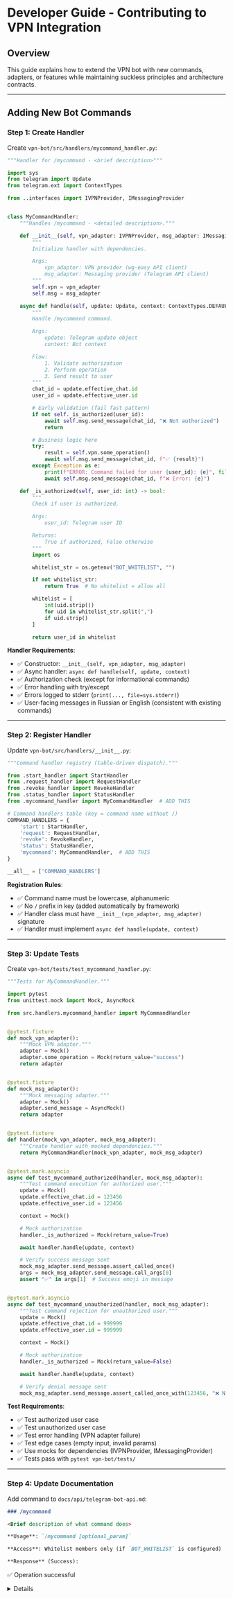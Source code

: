 # Developer Guide - Contributing to VPN Integration

## Overview

This guide explains how to extend the VPN bot with new commands, adapters, or features while maintaining suckless principles and architecture contracts.

---

## Adding New Bot Commands

### Step 1: Create Handler

Create `vpn-bot/src/handlers/mycommand_handler.py`:

```python
"""Handler for /mycommand - <brief description>"""

import sys
from telegram import Update
from telegram.ext import ContextTypes

from ..interfaces import IVPNProvider, IMessagingProvider


class MyCommandHandler:
    """Handles /mycommand - <detailed description>."""

    def __init__(self, vpn_adapter: IVPNProvider, msg_adapter: IMessagingProvider):
        """
        Initialize handler with dependencies.

        Args:
            vpn_adapter: VPN provider (wg-easy API client)
            msg_adapter: Messaging provider (Telegram API client)
        """
        self.vpn = vpn_adapter
        self.msg = msg_adapter

    async def handle(self, update: Update, context: ContextTypes.DEFAULT_TYPE):
        """
        Handle /mycommand command.

        Args:
            update: Telegram update object
            context: Bot context

        Flow:
            1. Validate authorization
            2. Perform operation
            3. Send result to user
        """
        chat_id = update.effective_chat.id
        user_id = update.effective_user.id

        # Early validation (fail fast pattern)
        if not self._is_authorized(user_id):
            await self.msg.send_message(chat_id, "❌ Not authorized")
            return

        # Business logic here
        try:
            result = self.vpn.some_operation()
            await self.msg.send_message(chat_id, f"✅ {result}")
        except Exception as e:
            print(f"ERROR: Command failed for user {user_id}: {e}", file=sys.stderr)
            await self.msg.send_message(chat_id, f"❌ Error: {e}")

    def _is_authorized(self, user_id: int) -> bool:
        """
        Check if user is authorized.

        Args:
            user_id: Telegram user ID

        Returns:
            True if authorized, False otherwise
        """
        import os

        whitelist_str = os.getenv("BOT_WHITELIST", "")

        if not whitelist_str:
            return True  # No whitelist = allow all

        whitelist = [
            int(uid.strip())
            for uid in whitelist_str.split(",")
            if uid.strip()
        ]

        return user_id in whitelist
```

**Handler Requirements**:
- ✅ Constructor: `__init__(self, vpn_adapter, msg_adapter)`
- ✅ Async handler: `async def handle(self, update, context)`
- ✅ Authorization check (except for informational commands)
- ✅ Error handling with try/except
- ✅ Errors logged to stderr (`print(..., file=sys.stderr)`)
- ✅ User-facing messages in Russian or English (consistent with existing commands)

---

### Step 2: Register Handler

Update `vpn-bot/src/handlers/__init__.py`:

```python
"""Command handler registry (table-driven dispatch)."""

from .start_handler import StartHandler
from .request_handler import RequestHandler
from .revoke_handler import RevokeHandler
from .status_handler import StatusHandler
from .mycommand_handler import MyCommandHandler  # ADD THIS

# Command handlers table (key = command name without /)
COMMAND_HANDLERS = {
    'start': StartHandler,
    'request': RequestHandler,
    'revoke': RevokeHandler,
    'status': StatusHandler,
    'mycommand': MyCommandHandler,  # ADD THIS
}

__all__ = ['COMMAND_HANDLERS']
```

**Registration Rules**:
- ✅ Command name must be lowercase, alphanumeric
- ✅ No `/` prefix in key (added automatically by framework)
- ✅ Handler class must have `__init__(vpn_adapter, msg_adapter)` signature
- ✅ Handler must implement `async def handle(update, context)`

---

### Step 3: Update Tests

Create `vpn-bot/tests/test_mycommand_handler.py`:

```python
"""Tests for MyCommandHandler."""

import pytest
from unittest.mock import Mock, AsyncMock

from src.handlers.mycommand_handler import MyCommandHandler


@pytest.fixture
def mock_vpn_adapter():
    """Mock VPN adapter."""
    adapter = Mock()
    adapter.some_operation = Mock(return_value="success")
    return adapter


@pytest.fixture
def mock_msg_adapter():
    """Mock messaging adapter."""
    adapter = Mock()
    adapter.send_message = AsyncMock()
    return adapter


@pytest.fixture
def handler(mock_vpn_adapter, mock_msg_adapter):
    """Create handler with mocked dependencies."""
    return MyCommandHandler(mock_vpn_adapter, mock_msg_adapter)


@pytest.mark.asyncio
async def test_mycommand_authorized(handler, mock_msg_adapter):
    """Test command execution for authorized user."""
    update = Mock()
    update.effective_chat.id = 123456
    update.effective_user.id = 123456

    context = Mock()

    # Mock authorization
    handler._is_authorized = Mock(return_value=True)

    await handler.handle(update, context)

    # Verify success message sent
    mock_msg_adapter.send_message.assert_called_once()
    args = mock_msg_adapter.send_message.call_args[0]
    assert "✅" in args[1]  # Success emoji in message


@pytest.mark.asyncio
async def test_mycommand_unauthorized(handler, mock_msg_adapter):
    """Test command rejection for unauthorized user."""
    update = Mock()
    update.effective_chat.id = 999999
    update.effective_user.id = 999999

    context = Mock()

    # Mock authorization
    handler._is_authorized = Mock(return_value=False)

    await handler.handle(update, context)

    # Verify denial message sent
    mock_msg_adapter.send_message.assert_called_once_with(123456, "❌ Not authorized")
```

**Test Requirements**:
- ✅ Test authorized user case
- ✅ Test unauthorized user case
- ✅ Test error handling (VPN adapter failure)
- ✅ Test edge cases (empty input, invalid params)
- ✅ Use mocks for dependencies (IVPNProvider, IMessagingProvider)
- ✅ Tests pass with `pytest vpn-bot/tests/`

---

### Step 4: Update Documentation

Add command to `docs/api/telegram-bot-api.md`:

```markdown
### /mycommand

<Brief description of what command does>

**Usage**: `/mycommand [optional_param]`

**Access**: Whitelist members only (if `BOT_WHITELIST` is configured)

**Response** (Success):
```
✅ Operation successful

<Details about result>
```

**Response** (Error):
```
❌ Operation failed

<Error details>
```

**Example Interaction**:
```
User: /mycommand

Bot: ✅ Operation successful
     <Result details>
```

**Implementation Details**:
- <Technical notes about implementation>
- <API calls made>
- <Side effects>
```

---

## Extending Adapters

### Adding Methods to Existing Adapter

Example: Add `list_clients_by_prefix()` to WireGuardAPIAdapter:

```python
# vpn-bot/src/adapters/wireguard_api_adapter.py

def list_clients_by_prefix(self, prefix: str) -> list:
    """
    List clients matching name prefix.

    Args:
        prefix: Client name prefix (e.g., "user_123456")

    Returns:
        List of client dicts matching prefix

    Raises:
        Exception: If API call fails
    """
    self._ensure_session()

    resp = requests.get(
        f"{self.base_url}/api/wireguard/client",
        headers={"Authorization": f"Bearer {self.session_token}"},
        timeout=10
    )

    if resp.status_code == 401:
        # Session expired, retry once
        self.session_token = None
        self._ensure_session()
        resp = requests.get(
            f"{self.base_url}/api/wireguard/client",
            headers={"Authorization": f"Bearer {self.session_token}"},
            timeout=10
        )

    if resp.status_code != 200:
        print(f"ERROR: list clients failed: {resp.status_code}", file=sys.stderr)
        return []

    all_clients = resp.json()
    return [c for c in all_clients if c['name'].startswith(prefix)]
```

**Adapter Method Requirements**:
- ✅ Docstring with Args, Returns, Raises
- ✅ Call `_ensure_session()` before API requests
- ✅ Handle 401 with retry (session expiration)
- ✅ Log errors to stderr
- ✅ Return None or [] on error (don't raise exceptions for control flow)
- ✅ Timeout on all HTTP requests (10 seconds)

---

### Creating New Adapter

Example: Add email notification adapter.

**Step 1: Define Interface**

`vpn-bot/src/interfaces/i_notification_provider.py`:
```python
"""Notification provider interface."""

from typing import Protocol


class INotificationProvider(Protocol):
    """Notification provider contract."""

    def send_notification(self, recipient: str, subject: str, body: str) -> bool:
        """
        Send notification.

        Args:
            recipient: Recipient address (email/phone/user_id)
            subject: Notification subject
            body: Notification body (text)

        Returns:
            True if sent successfully, False otherwise
        """
        ...
```

**Step 2: Implement Adapter**

`vpn-bot/src/adapters/email_adapter.py`:
```python
"""Email notification adapter."""

import sys
import smtplib
from email.mime.text import MIMEText

from ..interfaces import INotificationProvider


class EmailAdapter:
    """SMTP email adapter (implements INotificationProvider)."""

    def __init__(self, smtp_host: str, smtp_port: int, username: str, password: str):
        """
        Initialize email adapter.

        Args:
            smtp_host: SMTP server hostname
            smtp_port: SMTP server port
            username: SMTP username
            password: SMTP password
        """
        self.smtp_host = smtp_host
        self.smtp_port = smtp_port
        self.username = username
        self.password = password

    def send_notification(self, recipient: str, subject: str, body: str) -> bool:
        """Send email notification."""
        try:
            msg = MIMEText(body)
            msg['Subject'] = subject
            msg['From'] = self.username
            msg['To'] = recipient

            with smtplib.SMTP(self.smtp_host, self.smtp_port, timeout=10) as server:
                server.starttls()
                server.login(self.username, self.password)
                server.send_message(msg)

            return True
        except Exception as e:
            print(f"ERROR: email send failed: {e}", file=sys.stderr)
            return False
```

**Step 3: Mount Adapter** (Hurd `settrans` pattern)

`vpn-bot/src/main.py`:
```python
# Mount adapters (Hurd translator pattern)
vpn_adapter = WireGuardAPIAdapter(WG_EASY_URL, WG_PASSWORD)
msg_adapter = TelegramBotAdapter(application)
qr_adapter = QRCodeAdapter()
log_adapter = StdoutAdapter()
email_adapter = EmailAdapter(  # ADD THIS
    smtp_host=SMTP_HOST,
    smtp_port=SMTP_PORT,
    username=SMTP_USER,
    password=SMTP_PASS
)

# Pass adapters to handlers
for command, handler_class in COMMAND_HANDLERS.items():
    handler = handler_class(vpn_adapter, msg_adapter, email_adapter)  # ADD email_adapter
    application.add_handler(CommandHandler(command, handler.handle))
```

---

## Suckless Compliance Checklist

Before submitting changes, verify:

### 1. Minimalism

- [ ] Functions ≤50 lines
- [ ] Files ≤500 lines
- [ ] Dependencies <10 (check `requirements.txt`)
- [ ] No unnecessary abstraction

### 2. Clarity

- [ ] Variable names self-documenting
- [ ] Function names describe action (verb_noun pattern)
- [ ] No clever tricks (no metaclasses, complex comprehensions)
- [ ] Comments explain "why" not "what"

### 3. Simplicity

- [ ] Straightforward control flow
- [ ] Minimal nesting depth (≤3 levels)
- [ ] Early returns used appropriately
- [ ] No complex lambda chains

### 4. Composition

- [ ] Small, reusable functions
- [ ] Clear separation of concerns (handlers ≠ adapters ≠ interfaces)
- [ ] Adapters follow interfaces
- [ ] No tight coupling

### 5. Errors as Values

- [ ] No exceptions for control flow
- [ ] Errors logged to stderr
- [ ] Error messages actionable
- [ ] Graceful degradation (return None/[] on error)

### 6. Table-Driven Code

- [ ] COMMAND_HANDLERS dict used
- [ ] No deep if/else chains
- [ ] Configuration in data structures (not code)

---

## Code Review Process

### Pre-Review Checklist

```bash
# 1. Run tests
pytest vpn-bot/tests/ -v

# 2. Check code style (PEP 8)
flake8 vpn-bot/src/ --max-line-length=100 --ignore=E402

# 3. Type check (optional but recommended)
mypy vpn-bot/src/ --ignore-missing-imports

# 4. Check function length
find vpn-bot/src/ -name '*.py' -exec wc -l {} \; | sort -rn | head

# 5. Check file length
find vpn-bot/src/ -name '*.py' -exec wc -l {} \; | awk '$1 > 500'

# 6. Check dependencies count
wc -l < vpn-bot/requirements.txt
```

### Self-Review Questions

1. **Does this change maintain suckless principles?**
   - Are functions small and focused?
   - Is the code simple and readable?

2. **Does this change follow architecture contracts?**
   - Do adapters implement interfaces?
   - Are message flows documented?

3. **Does this change have tests?**
   - Unit tests for new handlers?
   - Integration tests for API changes?

4. **Does this change update documentation?**
   - API docs for new commands?
   - Architecture docs for new adapters?

---

## Testing Guidelines

### Unit Tests

**Scope**: Individual functions, isolated from external dependencies

**Example**:
```python
def test_create_client_success(mock_vpn_adapter):
    """Test successful client creation."""
    mock_vpn_adapter.create_client.return_value = {
        "id": "test-id",
        "name": "test-client",
        "address": "10.8.0.2"
    }

    handler = RequestHandler(mock_vpn_adapter, Mock())
    result = handler.vpn.create_client("test-client")

    assert result["id"] == "test-id"
    assert result["address"] == "10.8.0.2"
```

### Integration Tests

**Scope**: Multiple components, real wg-easy API (test environment)

**Example**:
```python
@pytest.mark.integration
def test_full_request_flow():
    """Test complete /request command flow."""
    # Setup: Start test wg-easy container
    vpn_adapter = WireGuardAPIAdapter("http://localhost:51821", "test-password")
    msg_adapter = Mock()

    handler = RequestHandler(vpn_adapter, msg_adapter)

    # Execute: Simulate user command
    update = create_test_update(user_id=123456, command="/request")
    await handler.handle(update, Mock())

    # Verify: Client created in wg-easy
    clients = vpn_adapter.list_clients()
    assert any(c['name'].startswith("user_123456") for c in clients)

    # Cleanup: Delete test client
    test_client = next(c for c in clients if c['name'].startswith("user_123456"))
    vpn_adapter.delete_client(test_client['id'])
```

**Running Integration Tests**:
```bash
# Start test wg-easy instance
docker run -d --name wg-easy-test \
  -e WG_PASSWORD=test-password \
  -p 51821:51821 \
  ghcr.io/wg-easy/wg-easy:latest

# Run integration tests
pytest vpn-bot/tests/ -m integration

# Cleanup
docker stop wg-easy-test && docker rm wg-easy-test
```

---

## Debugging Tips

### View Bot Logs

```bash
# Real-time logs
docker logs -f vpn-telegram-bot

# Filter by level
docker logs vpn-telegram-bot 2>&1 | grep ERROR

# Last 100 lines
docker logs --tail 100 vpn-telegram-bot
```

### Test wg-easy API Manually

```bash
# Authenticate
curl -X POST http://localhost:51821/api/session \
  -H "Content-Type: application/json" \
  -d '{"password": "your-password"}' \
  | jq '.sessionToken'

# Create client
export SESSION_TOKEN="<token-from-above>"
curl -X POST http://localhost:51821/api/wireguard/client \
  -H "Authorization: Bearer $SESSION_TOKEN" \
  -H "Content-Type: application/json" \
  -d '{"name": "debug-test"}' \
  | jq '.'

# List clients
curl -X GET http://localhost:51821/api/wireguard/client \
  -H "Authorization: Bearer $SESSION_TOKEN" \
  | jq '.'
```

### Interactive Python Shell

```bash
# Enter bot container
docker exec -it vpn-telegram-bot python

# Test adapter
>>> from src.adapters.wireguard_api_adapter import WireGuardAPIAdapter
>>> adapter = WireGuardAPIAdapter("http://wg-easy:51821", "your-password")
>>> clients = adapter.list_clients()
>>> print(clients)
```

---

## Common Patterns

### Early Return Pattern

```python
def handle(self, update, context):
    # Validate early, return early
    if not authorized:
        await send_error("Not authorized")
        return

    if not valid_input:
        await send_error("Invalid input")
        return

    # Main logic (positive case) at end
    result = do_operation()
    await send_success(result)
```

### Errors as Values Pattern

```python
def create_client(self, name: str) -> Optional[dict]:
    """
    Create client.

    Returns:
        Client dict if successful, None if failed
    """
    try:
        resp = api_call(name)
        return resp.json() if resp.status_code == 201 else None
    except Exception as e:
        print(f"ERROR: {e}", file=sys.stderr)
        return None  # Return None, don't raise
```

### Table-Driven Dispatch Pattern

```python
# Bad: Deep if/else chain
if command == "start":
    handle_start()
elif command == "request":
    handle_request()
elif command == "status":
    handle_status()
# ...

# Good: Table-driven
HANDLERS = {
    "start": handle_start,
    "request": handle_request,
    "status": handle_status,
}

handler = HANDLERS.get(command)
if handler:
    handler()
```

---

## References

- **Code Review Report**: `.dev-docs/CODE_REVIEW_REPORT.md`
- **Architecture Summary**: `.dev-docs/ARCHITECTURE_SUMMARY.md`
- **Suckless Philosophy**: https://suckless.org/philosophy
- **Python Style Guide**: https://pep8.org/
